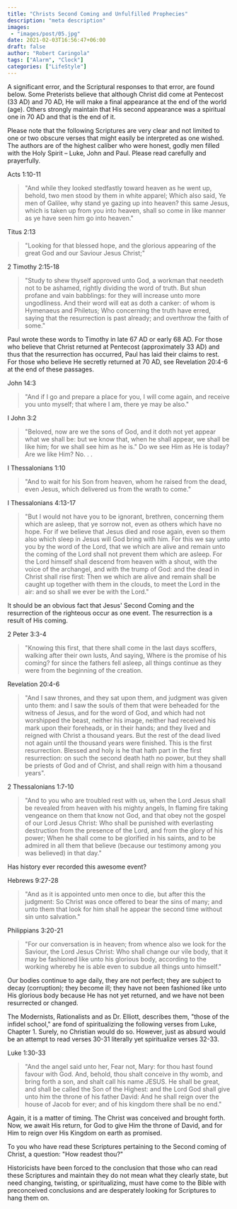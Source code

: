 ```yaml
---
title: "Christs Second Coming and Unfulfilled Prophecies"
description: "meta description"
images:
 - "images/post/05.jpg"
date: 2021-02-03T16:56:47+06:00
draft: false
author: "Robert Caringola"
tags: ["Alarm", "Clock"]
categories: ["LifeStyle"]
---
```


A significant error, and the Scriptural responses to that error, are found below.
Some Preterists believe that although Christ did come at Pentecost (33 AD) and 70 AD, He will make a final appearance at the end of the world (age). Others strongly maintain that His second appearance was a spiritual one in 70 AD and that is the end of it.

Please note that the following Scriptures are very clear and not limited to one or two obscure verses that might easily be interpreted as one wished. The authors are of the highest caliber who were honest, godly men filled with the Holy Spirit – Luke, John and Paul. Please read carefully and prayerfully.

Acts 1:10-11

> "And while they looked stedfastly toward heaven as he went up, behold, two men stood by them in white apparel; Which also said, Ye men of Galilee, why stand ye gazing up into heaven? this same Jesus, which is taken up from you into heaven, shall so come in like manner as ye have seen him go into heaven."

Titus 2:13

> "Looking for that blessed hope, and the glorious appearing of the great God and our Saviour Jesus Christ;"

2 Timothy 2:15-18

> "Study to shew thyself approved unto God, a workman that needeth not to be ashamed, rightly dividing the word of truth. But shun profane and vain babblings: for they will increase unto more ungodliness. And their word will eat as doth a canker: of whom is Hymenaeus and Philetus; Who concerning the truth have erred, saying that the resurrection is past already; and overthrow the faith of some."

Paul wrote these words to Timothy in late 67 AD or early 68 AD. For those who believe that Christ returned at Pentecost (approximately 33 AD) and thus that the resurrection has occurred, Paul has laid their claims to rest. For those who believe He secretly returned at 70 AD, see Revelation 20:4-6 at the end of these passages.

John 14:3

> "And if I go and prepare a place for you, I will come again, and receive you unto myself; that where I am, there ye may be also."

I John 3:2

> "Beloved, now are we the sons of God, and it doth not yet appear what we shall be: but we know that, when he shall appear, we shall be like him; for we shall see him as he is."
> Do we see Him as He is today? Are we like Him? No. . .

I Thessalonians 1:10

> "And to wait for his Son from heaven, whom he raised from the dead, even Jesus, which delivered us from the wrath to come."

I Thessalonians 4:13-17

> "But I would not have you to be ignorant, brethren, concerning them which are asleep, that ye sorrow not, even as others which have no hope. For if we believe that Jesus died and rose again, even so them also which sleep in Jesus will God bring with him. For this we say unto you by the word of the Lord, that we which are alive and remain unto the coming of the Lord shall not prevent them which are asleep. For the Lord himself shall descend from heaven with a shout, with the voice of the archangel, and with the trump of God: and the dead in Christ shall rise first: Then we which are alive and remain shall be caught up together with them in the clouds, to meet the Lord in the air: and so shall we ever be with the Lord."

It should be an obvious fact that Jesus' Second Coming and the resurrection of the righteous occur as one event. The resurrection is a result of His coming.

2 Peter 3:3-4

> "Knowing this first, that there shall come in the last days scoffers, walking after their own lusts, And saying, Where is the promise of his coming? for since the fathers fell asleep, all things continue as they were from the beginning of the creation.

Revelation 20:4-6

> "And I saw thrones, and they sat upon them, and judgment was given unto them: and I saw the souls of them that were beheaded for the witness of Jesus, and for the word of God, and which had not worshipped the beast, neither his image, neither had received his mark upon their foreheads, or in their hands; and they lived and reigned with Christ a thousand years. But the rest of the dead lived not again until the thousand years were finished. This is the first resurrection. Blessed and holy is he that hath part in the first resurrection: on such the second death hath no power, but they shall be priests of God and of Christ, and shall reign with him a thousand years".

2 Thessalonians 1:7-10

> "And to you who are troubled rest with us, when the Lord Jesus shall be revealed from heaven with his mighty angels, In flaming fire taking vengeance on them that know not God, and that obey not the gospel of our Lord Jesus Christ: Who shall be punished with everlasting destruction from the presence of the Lord, and from the glory of his power; When he shall come to be glorified in his saints, and to be admired in all them that believe (because our testimony among you was believed) in that day."

Has history ever recorded this awesome event?

Hebrews 9:27-28

> "And as it is appointed unto men once to die, but after this the judgment: So Christ was once offered to bear the sins of many; and unto them that look for him shall he appear the second time without sin unto salvation."

Philippians 3:20-21

> "For our conversation is in heaven; from whence also we look for the Saviour, the Lord Jesus Christ: Who shall change our vile body, that it may be fashioned like unto his glorious body, according to the working whereby he is able even to subdue all things unto himself."

Our bodies continue to age daily, they are not perfect; they are subject to decay (corruption); they become ill; they have not been fashioned like unto His glorious body because He has not yet returned, and we have not been resurrected or changed.

The Modernists, Rationalists and as Dr. Elliott, describes them, "those of the infidel school," are fond of spiritualizing the following verses from Luke, Chapter 1. Surely, no Christian would do so. However, just as absurd would be an attempt to read verses 30-31 literally yet spiritualize verses 32-33.

Luke 1:30-33

> "And the angel said unto her, Fear not, Mary: for thou hast found favour with God. And, behold, thou shalt conceive in thy womb, and bring forth a son, and shalt call his name JESUS. He shall be great, and shall be called the Son of the Highest: and the Lord God shall give unto him the throne of his father David: And he shall reign over the house of Jacob for ever; and of his kingdom there shall be no end."

Again, it is a matter of timing. The Christ was conceived and brought forth. Now, we await His return, for God to give Him the throne of David, and for Him to reign over His Kingdom on earth as promised.

To you who have read these Scriptures pertaining to the Second coming of Christ, a question: "How readest thou?"

Historicists have been forced to the conclusion that those who can read these Scriptures and maintain they do not mean what they clearly state, but need changing, twisting, or spiritualizing, must have come to the Bible with preconceived conclusions and are desperately looking for Scriptures to hang them on.
